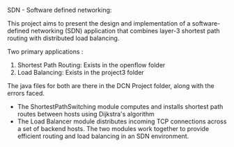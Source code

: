 ﻿SDN - Software defined networking: 


This project aims to present the design and implementation of a software-defined networking (SDN) application that combines layer-3 shortest path routing with distributed load balancing.


Two primary applications : 


1. Shortest Path Routing: Exists in the openflow folder
2. Load Balancing: Exists in the project3 folder

The java files for both are there in the DCN Project folder, along with the errors faced.



* The ShortestPathSwitching module computes and installs shortest path routes between hosts using Dijkstra's algorithm
* The Load Balancer module distributes incoming TCP connections across a set of backend hosts. The two modules work together to provide efficient routing and load balancing in an SDN environment.
